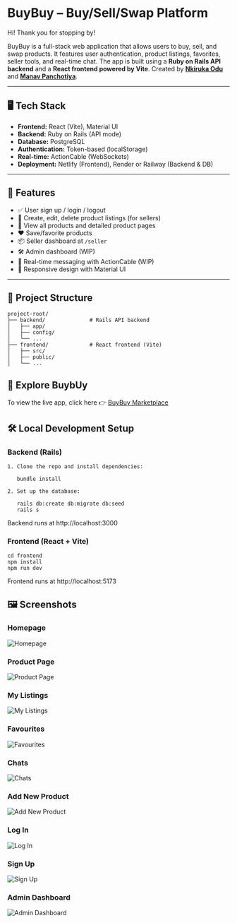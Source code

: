 # BuyBuy – Buy/Sell/Swap Platform

Hi!
Thank you for stopping by!

BuyBuy is a full-stack web application that allows users to buy, sell, and swap products. It features user authentication, product listings, favorites, seller tools, and real-time chat. The app is built using a **Ruby on Rails API backend** and a **React frontend powered by Vite**. Created by [**Nkiruka Odu**](https://github.com/Odu-Enkay) and [**Manav Panchotiya**](https://github.com/manavpanchotiya/).

---

## 🖥️ Tech Stack

- **Frontend:** React (Vite), Material UI
- **Backend:** Ruby on Rails (API mode)
- **Database:** PostgreSQL
- **Authentication:** Token-based (localStorage)
- **Real-time:** ActionCable (WebSockets)
- **Deployment:** Netlify (Frontend), Render or Railway (Backend & DB)

---

## 🚀 Features

- ✅ User sign up / login / logout  
- 🛒 Create, edit, delete product listings (for sellers)  
- 🧾 View all products and detailed product pages  
- ❤️ Save/favorite products  
- 📦 Seller dashboard at `/seller`  
- 🛠 Admin dashboard (WIP)  
- 💬 Real-time messaging with ActionCable (WIP)  
- 📱 Responsive design with Material UI  

---

## 📁 Project Structure
```text
project-root/
├── backend/              # Rails API backend
│   ├── app/
│   ├── config/
│   └── ...
├── frontend/             # React frontend (Vite)
│   ├── src/
│   ├── public/
│   └── ...
```
## 🛒 Explore BuybUy

To view the live app, click here 👉 [BuyBuy Marketplace](https://buybuy-frontend.onrender.com)


## 🛠️ Local Development Setup
### Backend (Rails)
```
1. Clone the repo and install dependencies:
   
   bundle install
   
2. Set up the database:
   
   rails db:create db:migrate db:seed
   rails s
   ```

Backend runs at http://localhost:3000

### Frontend (React + Vite)
   ```
   cd frontend
   npm install
   npm run dev
   ```
Frontend runs at http://localhost:5173

## 🖼️ Screenshots

### Homepage
![Homepage](screenshots/home_page.png)

### Product Page
![Product Page](screenshots/product_details.png)

### My Listings
![My Listings](screenshots/my_listings.png)

### Favourites
![Favourites](screenshots/favourites.png)

### Chats
![Chats](screenshots/chat.png)

### Add New Product
![Add New Product](screenshots/add_new_product.png)

### Log In
![Log In](screenshots/login.png)

### Sign Up
![Sign Up](screenshots/signup.png)

### Admin Dashboard
![Admin Dashboard](screenshots/admin_dashboard.png)

